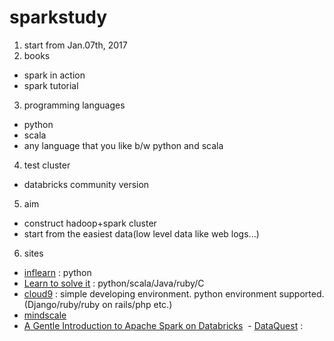 # sparkstudy
1. start from Jan.07th, 2017
2. books
  - spark in action
  - spark tutorial
3. programming languages
  - python
  - scala
  - any language that you like b/w python and scala
4. test cluster
  - databricks community version
5. aim
  - construct hadoop+spark cluster
  - start from the easiest data(low level data like web logs...)
6. sites
  - [inflearn](https://www.inflearn.com/) : python
  - [Learn to solve it](http://www.learntosolveit.com/) : python/scala/Java/ruby/C
  - [cloud9](https://c9.io/) : simple developing environment. python environment supported. (Django/ruby/ruby on rails/php etc.)
  - [mindscale](http://mindscale.kr/)
  - [A Gentle Introduction to Apache Spark on Databricks](https://databricks-prod-cloudfront.cloud.databricks.com/public/4027ec902e239c93eaaa8714f173bcfc/346304/2168141618055043/484361/latest.html)
  - [DataQuest](https://www.dataquest.io/) :       
